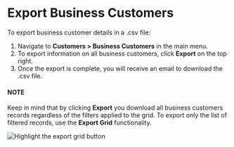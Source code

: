 # Export Business Customers

To export business customer details in a .csv file:

1. Navigate to **Customers > Business Customers** in the main menu.
2. To export information on all business customers, click **Export** on the top right.
3. Once the export is complete, you will receive an email to download the .csv file.

#### NOTE
Keep in mind that by clicking **Export** you download all business customers records regardless of the filters applied to the grid. To export only the list of filtered records, use the **Export Grid** functionality.

![Highlight the export grid button](user/img/getting_started/export_import/export_grid_bc.png)
